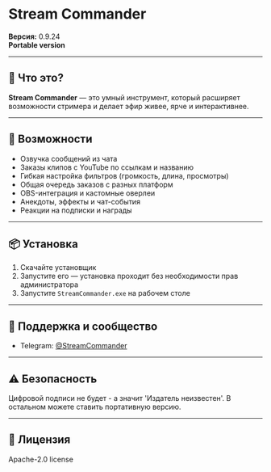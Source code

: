 # Stream Commander

**Версия:** 0.9.24  
**Portable version**

---

## 📌 Что это?

**Stream Commander** — это умный инструмент, который расширяет возможности стримера и делает эфир живее, ярче и интерактивнее.


---

## 🧰 Возможности

- Озвучка сообщений из чата
- Заказы клипов с YouTube по ссылкам и названию
- Гибкая настройка фильтров (громкость, длина, просмотры)
- Общая очередь заказов с разных платформ
- OBS-интеграция и кастомные оверлеи
- Анекдоты, эффекты и чат-события
- Реакции на подписки и награды

---

## 📦 Установка

1. Скачайте установщик
2. Запустите его — установка проходит без необходимости прав администратора
3. Запустите `StreamCommander.exe` на рабочем столе

---

## 💬 Поддержка и сообщество

- Telegram: [@StreamCommander](https://t.me/StreamCommander)

---

## ⚠️ Безопасность

Цифровой подписи не будет - а значит 'Издатель неизвестен'.
В остальном можете ставить портативную версию.

---

## 📄 Лицензия

Apache-2.0 license
